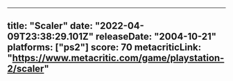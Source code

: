 
---
title: "Scaler"
date: "2022-04-09T23:38:29.101Z"
releaseDate: "2004-10-21"
platforms: ["ps2"]
score: 70
metacriticLink: "https://www.metacritic.com/game/playstation-2/scaler"
---
